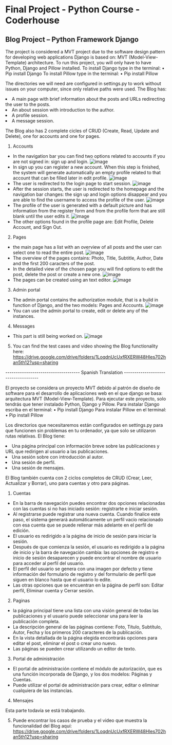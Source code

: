 # Final Project - Python Course - Coderhouse

## Blog Project – Python Framework Django

The project is considered a MVT project due to the software design pattern for developing web applications Django is based on: MVT (Model-View-Template) architecture. 
To run this project, you will only have to have Python, Django and Pillow installed.
To install Django type in the terminal:
•	Pip install Django
To install Pillow type in the terminal:
• Pip install Pillow


The directories we will need are configured in settings.py to work without issues on your computer, since only relative paths were used.
The Blog has:

<li> A main page with brief information about the posts and URLs redirecting the user to the posts.</li>
<li> An about session with introduction to the author.</li>
<li> A profile session.</li>
<li> A message session.</li>

The Blog also has 2 complete cicles of CRUD (Create, Read, Update and Delete), one for accounts and one for pages.

1. Accounts

- In the navigation bar you can find two options related to accounts if you are not signed in: sign up and login.
![image](https://user-images.githubusercontent.com/108837573/193108229-c0b26bdc-5a96-4458-a5c3-0216fa6e50aa.png)
- In sign up you can register a new account. When this step is finished, the system will generate  automatically an empty profile related to that account that can be filled later in edit profile. 
![image](https://user-images.githubusercontent.com/108837573/193109315-6e8c7a11-2ada-46df-bc63-f8c3f583d38a.png)
- The user is redirected to the login page to start session.
![image](https://user-images.githubusercontent.com/108837573/193109604-a9644d28-7575-4622-99d8-a3b200f0b187.png)
- After the session starts, the user is redirected to the homepage and the navigation bar changes: the sign up and login options disappear and you are able to find the username to access the profile of the user.
![image](https://user-images.githubusercontent.com/108837573/193110186-b41039b7-85ef-4144-a7aa-3312ffbe406f.png)
- The profile of the user is generated with a default picture and has information from the register form and from the profile form that are still blank until the user edits it.
![image](https://user-images.githubusercontent.com/108837573/193110555-6576dd6d-5af0-435c-8b0f-2b6cda231252.png)
- The other options found in the profile page are: Edit Profile, Delete Account, and Sign Out.

2. Pages
- the main page has a list with an overview of all posts and the user can select one to read the entire post.
![image](https://user-images.githubusercontent.com/108837573/193111140-036c9d9b-d0cb-49ee-96a8-3ea191ff3b4a.png)
- The overview of the pages contains: Photo, Title, Subtitle, Author, Date and the first 200 caracters of the post.
- In the detailed view of the chosen page you will find options to edit the post, delete the post or create a new one.
![image](https://user-images.githubusercontent.com/108837573/193111610-db5a9911-fd35-4b71-996c-63f18b6edb3a.png)
- The pages can be created using an text editor.
![image](https://user-images.githubusercontent.com/108837573/193111810-5ac56b51-4abe-4ddc-853e-3abe552accfc.png)

3. Admin portal
- The admin portal contains the authorization module, that is a build in function of Django, and the two models: Pages and Accounts.
![image](https://user-images.githubusercontent.com/108837573/193112121-6ebf604b-b827-433a-8c34-67e00fd926e6.png)
- You can use the admin portal to create, edit or delete any of the instances.

4. Messages
- This part is still being worked on.
![image](https://user-images.githubusercontent.com/108837573/193112735-574d6753-0f53-4761-b7df-a3953a85ade2.png)

5. You can find the test cases and video showing the Blog functionality here:
https://drive.google.com/drive/folders/1LoqdnUcUxfRXERW48Hles702han5th12?usp=sharing

------------------------------------ Spanish Translation ------------------------------------ 

El proyecto se considera un proyecto MVT debido al patrón de diseño de software para el desarrollo de aplicaciones web en el que django se basa: arquitectura MVT (Model-View-Template). 
Para ejecutar este proyecto, solo tendrás que tener instalado Python, Django y Pillow.
Para instalar Django escriba en el terminal:
• Pip install Django
Para instalar Pillow  en el terminal:
• Pip install Pillow

Los directorios que necesitaremos están configurados en settings.py para que funcionen sin problemas en tu ordenador, ya que solo se utilizaron rutas relativas.
El Blog tiene:

<li> Una página principal con información breve sobre las publicaciones y URL que redirigen al usuario a las publicaciones.</li>
<li> Una sesión sobre con introducción al autor.</li>
<li> Una sesión de perfil.</li>
<li> Una sesión de mensajes.</li>

El Blog también cuenta con 2 ciclos completos de CRUD (Crear, Leer, Actualizar y Borrar), uno para cuentas y otro para páginas.

1. Cuentas

- En la barra de navegación puedes encontrar dos opciones relacionadas con las cuentas si no has iniciado sesión: registrarte e iniciar sesión.
- Al registrarse puede registrar una nueva cuenta. Cuando finalice este paso, el sistema generará automáticamente un perfil vacío relacionado con esa cuenta que se puede rellenar más adelante en el perfil de edición. 
- El usuario es redirigido a la página de inicio de sesión para iniciar la sesión.
- Después de que comienza la sesión, el usuario es redirigido a la página de inicio y la barra de navegación cambia: las opciones de registro e inicio de sesión desaparecen y puede encontrar el nombre de usuario para acceder al perfil del usuario.
- El perfil del usuario se genera con una imagen por defecto y tiene información del formulario de registro y del formulario de perfil que siguen en blanco hasta que el usuario lo edite.
- Las otras opciones que se encuentran en la página de perfil son: Editar perfil, Eliminar cuenta y Cerrar sesión.


2. Paginas
- la página principal tiene una lista con una visión general de todas las publicaciones y el usuario puede seleccionar una para leer la publicación completa.
- La descripción general de las páginas contiene: Foto, Título, Subtítulo, Autor, Fecha y los primeros 200 caracteres de la publicación.
- En la vista detallada de la página elegida encontrarás opciones para editar el post, eliminar el post o crear uno nuevo.
- Las páginas se pueden crear utilizando un editor de texto.

3. Portal de administración
- El portal de administración contiene el módulo de autorización, que es una función incorporada de Django, y los dos modelos: Páginas y Cuentas.
- Puede utilizar el portal de administración para crear, editar o eliminar cualquiera de las instancias.

4. Mensajes

Esta parte todavía se está trabajando.

5. Puede encontrar los casos de prueba y el video que muestra la funcionalidad del Blog aquí:
https://drive.google.com/drive/folders/1LoqdnUcUxfRXERW48Hles702han5th12?usp=sharing
